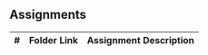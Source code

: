 ## Assignments

| #          | Folder Link                                                                                                                              | Assignment Description                   |
| :----:     | ---------------------------------------------------------------------------------------------------------------------------------------- | ---------------------------------------- |
